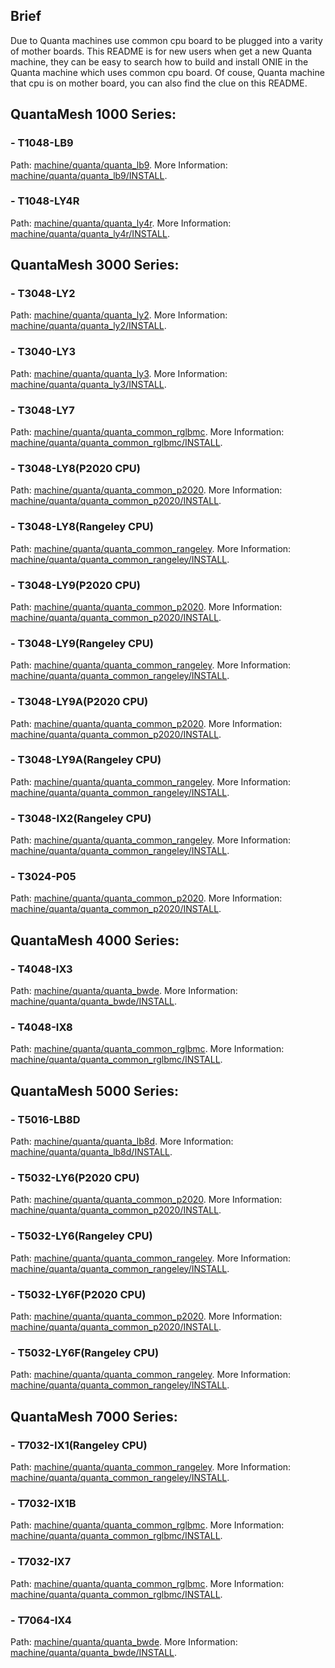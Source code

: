 <!---
   Copyright (C) 2017 Jonathan Tsai <jonathan.tsai@quantatw.com>
   SPDX-License-Identifier:     GPL-2.0
-->
## Brief
Due to Quanta machines use common cpu board to be plugged into a varity of mother
boards. This README is for new users when get a new Quanta machine, they can be easy
to search how to build and install ONIE in the Quanta machine which uses common cpu
board. Of couse, Quanta machine that cpu is on mother board, you can also find the
clue on this README.

## QuantaMesh 1000 Series:
### - T1048-LB9
Path:
[machine/quanta/quanta_lb9](https://github.com/opencomputeproject/onie/tree/master/machine/quanta/quanta_lb9).
More Information:
[machine/quanta/quanta_lb9/INSTALL](https://github.com/opencomputeproject/onie/blob/master/machine/quanta/quanta_lb9/INSTALL).
### - T1048-LY4R
Path:
[machine/quanta/quanta_ly4r](https://github.com/opencomputeproject/onie/tree/master/machine/quanta/quanta_ly4r).
More Information:
[machine/quanta/quanta_ly4r/INSTALL](https://github.com/opencomputeproject/onie/blob/master/machine/quanta/quanta_ly4r/INSTALL).
## QuantaMesh 3000 Series:
### - T3048-LY2
Path:
[machine/quanta/quanta_ly2](https://github.com/opencomputeproject/onie/tree/master/machine/quanta/quanta_ly2).
More Information:
[machine/quanta/quanta_ly2/INSTALL](https://github.com/opencomputeproject/onie/blob/master/machine/quanta/quanta_ly2/INSTALL).
### - T3040-LY3
Path:
[machine/quanta/quanta_ly3](https://github.com/opencomputeproject/onie/tree/master/machine/quanta/quanta_ly3).
More Information:
[machine/quanta/quanta_ly3/INSTALL](https://github.com/opencomputeproject/onie/blob/master/machine/quanta/quanta_ly3/INSTALL).
### - T3048-LY7
Path:
[machine/quanta/quanta_common_rglbmc](https://github.com/opencomputeproject/onie/tree/master/machine/quanta/quanta_common_rglbmc).
More Information:
[machine/quanta/quanta_common_rglbmc/INSTALL](https://github.com/opencomputeproject/onie/blob/master/machine/quanta/quanta_common_rglbmc/INSTALL).
### - T3048-LY8(P2020 CPU)
Path:
[machine/quanta/quanta_common_p2020](https://github.com/opencomputeproject/onie/tree/master/machine/quanta/quanta_common_p2020).
More Information:
[machine/quanta/quanta_common_p2020/INSTALL](https://github.com/opencomputeproject/onie/blob/master/machine/quanta/quanta_common_p2020/INSTALL).
### - T3048-LY8(Rangeley CPU)
Path:
[machine/quanta/quanta_common_rangeley](https://github.com/opencomputeproject/onie/tree/master/machine/quanta/quanta_common_rangeley).
More Information:
[machine/quanta/quanta_common_rangeley/INSTALL](https://github.com/opencomputeproject/onie/blob/master/machine/quanta/quanta_common_rangeley/INSTALL).
### - T3048-LY9(P2020 CPU)
Path:
[machine/quanta/quanta_common_p2020](https://github.com/opencomputeproject/onie/tree/master/machine/quanta/quanta_common_p2020).
More Information:
[machine/quanta/quanta_common_p2020/INSTALL](https://github.com/opencomputeproject/onie/blob/master/machine/quanta/quanta_common_p2020/INSTALL).
### - T3048-LY9(Rangeley CPU)
Path:
[machine/quanta/quanta_common_rangeley](https://github.com/opencomputeproject/onie/tree/master/machine/quanta/quanta_common_rangeley).
More Information:
[machine/quanta/quanta_common_rangeley/INSTALL](https://github.com/opencomputeproject/onie/blob/master/machine/quanta/quanta_common_rangeley/INSTALL).
### - T3048-LY9A(P2020 CPU)
Path:
[machine/quanta/quanta_common_p2020](https://github.com/opencomputeproject/onie/tree/master/machine/quanta/quanta_common_p2020).
More Information:
[machine/quanta/quanta_common_p2020/INSTALL](https://github.com/opencomputeproject/onie/blob/master/machine/quanta/quanta_common_p2020/INSTALL).
### - T3048-LY9A(Rangeley CPU)
Path:
[machine/quanta/quanta_common_rangeley](https://github.com/opencomputeproject/onie/tree/master/machine/quanta/quanta_common_rangeley).
More Information:
[machine/quanta/quanta_common_rangeley/INSTALL](https://github.com/opencomputeproject/onie/blob/master/machine/quanta/quanta_common_rangeley/INSTALL).
### - T3048-IX2(Rangeley CPU)
Path:
[machine/quanta/quanta_common_rangeley](https://github.com/opencomputeproject/onie/tree/master/machine/quanta/quanta_common_rangeley).
More Information:
[machine/quanta/quanta_common_rangeley/INSTALL](https://github.com/opencomputeproject/onie/blob/master/machine/quanta/quanta_common_rangeley/INSTALL).
### - T3024-P05
Path:
[machine/quanta/quanta_common_p2020](https://github.com/opencomputeproject/onie/tree/master/machine/quanta/quanta_common_p2020).
More Information:
[machine/quanta/quanta_common_p2020/INSTALL](https://github.com/opencomputeproject/onie/blob/master/machine/quanta/quanta_common_p2020/INSTALL).
## QuantaMesh 4000 Series:
### - T4048-IX3
Path:
[machine/quanta/quanta_bwde](https://github.com/opencomputeproject/onie/tree/master/machine/quanta/quanta_bwde).
More Information:
[machine/quanta/quanta_bwde/INSTALL](https://github.com/opencomputeproject/onie/blob/master/machine/quanta/quanta_bwde/INSTALL).
### - T4048-IX8
Path:
[machine/quanta/quanta_common_rglbmc](https://github.com/opencomputeproject/onie/tree/master/machine/quanta/quanta_common_rglbmc).
More Information:
[machine/quanta/quanta_common_rglbmc/INSTALL](https://github.com/opencomputeproject/onie/blob/master/machine/quanta/quanta_common_rglbmc/INSTALL).
## QuantaMesh 5000 Series:
### - T5016-LB8D
Path:
[machine/quanta/quanta_lb8d](https://github.com/opencomputeproject/onie/tree/master/machine/quanta/quanta_lb8d).
More Information:
[machine/quanta/quanta_lb8d/INSTALL](https://github.com/opencomputeproject/onie/blob/master/machine/quanta/quanta_lb8d/INSTALL).
### - T5032-LY6(P2020 CPU)
Path:
[machine/quanta/quanta_common_p2020](https://github.com/opencomputeproject/onie/tree/master/machine/quanta/quanta_common_p2020).
More Information:
[machine/quanta/quanta_common_p2020/INSTALL](https://github.com/opencomputeproject/onie/blob/master/machine/quanta/quanta_common_p2020/INSTALL).
### - T5032-LY6(Rangeley CPU)
Path:
[machine/quanta/quanta_common_rangeley](https://github.com/opencomputeproject/onie/tree/master/machine/quanta/quanta_common_rangeley).
More Information:
[machine/quanta/quanta_common_rangeley/INSTALL](https://github.com/opencomputeproject/onie/blob/master/machine/quanta/quanta_common_rangeley/INSTALL).
### - T5032-LY6F(P2020 CPU)
Path:
[machine/quanta/quanta_common_p2020](https://github.com/opencomputeproject/onie/tree/master/machine/quanta/quanta_common_p2020).
More Information:
[machine/quanta/quanta_common_p2020/INSTALL](https://github.com/opencomputeproject/onie/blob/master/machine/quanta/quanta_common_p2020/INSTALL).
### - T5032-LY6F(Rangeley CPU)
Path:
[machine/quanta/quanta_common_rangeley](https://github.com/opencomputeproject/onie/tree/master/machine/quanta/quanta_common_rangeley).
More Information:
[machine/quanta/quanta_common_rangeley/INSTALL](https://github.com/opencomputeproject/onie/blob/master/machine/quanta/quanta_common_rangeley/INSTALL).
## QuantaMesh 7000 Series:
### - T7032-IX1(Rangeley CPU)
Path:
[machine/quanta/quanta_common_rangeley](https://github.com/opencomputeproject/onie/tree/master/machine/quanta/quanta_common_rangeley).
More Information:
[machine/quanta/quanta_common_rangeley/INSTALL](https://github.com/opencomputeproject/onie/blob/master/machine/quanta/quanta_common_rangeley/INSTALL).
### - T7032-IX1B
Path:
[machine/quanta/quanta_common_rglbmc](https://github.com/opencomputeproject/onie/tree/master/machine/quanta/quanta_common_rglbmc).
More Information:
[machine/quanta/quanta_common_rglbmc/INSTALL](https://github.com/opencomputeproject/onie/blob/master/machine/quanta/quanta_common_rglbmc/INSTALL).
### - T7032-IX7
Path:
[machine/quanta/quanta_common_rglbmc](https://github.com/opencomputeproject/onie/tree/master/machine/quanta/quanta_common_rglbmc).
More Information:
[machine/quanta/quanta_common_rglbmc/INSTALL](https://github.com/opencomputeproject/onie/blob/master/machine/quanta/quanta_common_rglbmc/INSTALL).
### - T7064-IX4
Path:
[machine/quanta/quanta_bwde](https://github.com/opencomputeproject/onie/tree/master/machine/quanta/quanta_bwde).
More Information:
[machine/quanta/quanta_bwde/INSTALL](https://github.com/opencomputeproject/onie/blob/master/machine/quanta/quanta_bwde/INSTALL).
